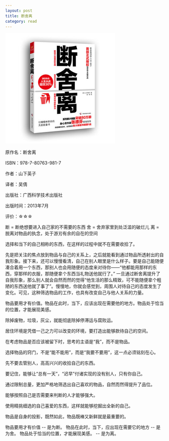 ```yaml
---
layout: post
title: 断舍离
category: read
---
```

<img class="cover" src="/images/2016/20161212.jpg" />

原作名：断舍离

ISBN：978-7-80763-981-7

作者：山下英子

译者：吴倩

出版社：广西科学技术出版社

出版时间：2013年7月

评价：☆☆☆

断 = 断绝想要进入自己家的不需要的东西
舍 = 舍弃家里到处泛滥的破烂儿
离 = 脱离对物品的执念，处于游刃有余的自在的空间

选择和当下的自己相称的东西，在这样的过程中就不在需要收拾了。

先是把关注的焦点放到物品与自己的关系上，之后就能看到通过物品所透射出的自我形象。接下来，还可以慢慢看清，自己在别人眼里是什么样子。要是自己能随便凑合着用一个东西，那别人也会用随便的态度来对待你——“他都能用那样的东西，穿那样的衣服，那随便拿个东西当礼物送他就行了。”
一旦通过断舍离提升了自我形象，那么别人就会自然而然的觉得“他生活的那么精致，可不能随便拿个粗陋的东西送他就了事了”。慢慢地，你就会感觉到，周围人对待自己的态度发生了变化。可见，这种筛选物品的工作，也具有改变自己与他人关系的力量。

物品要用才有价值。物品在此时，当下，应该出现在需要他的地方。物品处于恰当的位置，才能展现美感。

除掉废物，垃圾，灰尘，就能彻底除掉停滞运与腐败运。

居住环境是凭借一己之力可以改变的环境，要打造出能够款待自己的空间。

在考虑物品是否应该被留下时，思考的主语是“我”，而不是物品。

选择物品的窍门，不是“能不能用”，而是“我要不要用”，这一点必须铭刻在心。

先不要去管别人，高高兴兴的收拾自己的东西。

要记住，能够让“总有一天”，“迟早”付诸实现的没有别人，只有你自己。

通过限制总量，更加严格地筛选出自己喜欢的物品，自然而然得提升了品位。

能够按照自己是否需要来判断的人才能够强大。

使用精挑细选的自己喜爱的东西，这样就能够挖掘出全新的自己。

物品是自身的投影，既然如此，物品既棒又新鲜就是最重要的。

物品要用才有价值   --   是为断。
物品在此时，当下，应出现在需要它的地方  --  是为舍。
物品处于恰当的位置，才能展现美感。 --  是为离。



